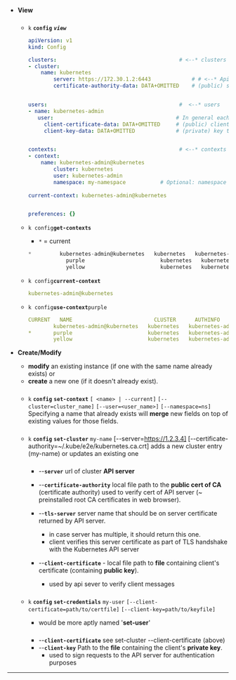 
- **View** 
    ###
    - `k` **`config`** ***`view`***

        ```yaml
       apiVersion: v1
       kind: Config

       clusters:                                       # <--* clusters
       - cluster:
            name: kubernetes
                server: https://172.30.1.2:6443             # # <--* Api Server 
                certificate-authority-data: DATA+OMITTED    # (public) server cert - used by client to authenticate server
 

       users:                                          #  <--* users
       - name: kubernetes-admin
           user:                                       # In general each user has their own cert, and private key
             client-certificate-data: DATA+OMITTED     # (public) client cert - used by server to authenticate user
             client-key-data: DATA+OMITTED             # (private) key to sign with, for user (of context)


       contexts:                                       # <--* contexts
       - context:
            name: kubernetes-admin@kubernetes    
                cluster: kubernetes
                user: kubernetes-admin
                namespace: my-namespace           # Optional: namespace name ("default" if unspecified)
            
       current-context: kubernetes-admin@kubernetes


       preferences: {}
        ```

    - `k config`**`get-contexts`**  
        - `*` = current

        ```js
        *         kubernetes-admin@kubernetes   kubernetes   kubernetes-admin   
                    purple                        kubernetes   kubernetes-admin   purple
                    yellow                        kubernetes   kubernetes-admin   yellow
        ```

    -  `k config`**`current-context`**
        ```yaml
        kubernetes-admin@kubernetes
        ```       
    -  `k config`**`use-context`**`purple`  
    
        ```yaml
        CURRENT   NAME                          CLUSTER      AUTHINFO           NAMESPACE
                kubernetes-admin@kubernetes   kubernetes   kubernetes-admin   
        *       purple                        kubernetes   kubernetes-admin   purple
                yellow                        kubernetes   kubernetes-admin   yellow 
        ```

- **Create/Modify** 
    - **modify** an existing instance (if one with the same name already exists) or
    - **create** a new one (if it doesn't already exist).

    ###
    - `k`  **`config`** **`set-context`** `[ <name> | --current]` `[--cluster=cluster_name]` `[--user=<user_name>]` `[--namespace=ns]`
    Specifying a name that already exists will **merge** new fields on top of existing values for those fields.
    
    ###
    - `k` **`config`** **`set-cluster`** `my-name` [--server=https://1.2.3.4] [--certificate-authority=~/.kube/e2e/kubernetes.ca.crt]
    adds a new cluster entry (my-name) or updates an existing one

        ###
        - --**`server`**        url of cluster **API server**
        - --**`certificate-authority`**  local file path to the **public cert of CA** (certificate authority) used to verify cert of API server (~ preinstalled root CA certificates in web browser).
        - --**`tls-server`**     server name that should be on server certificate returned by API server.
            -  in case server has multiple, it should return this one. 
            - client verifies this server certificate as part of TLS handshake with the Kubernetes API server 

        - --**`client-certificate`**   - local file path to **file** containing client's certificate (containing **public key**). 
            - used by api sever to verify client messages  



    ###
    - `k` **`config`** **`set-credentials`** `my-user` `[--client-certificate=path/to/certfile]` `[--client-key=path/to/keyfile]`
    
        - would be more aptly named '**set-user**'
        ###
  
        - --**`client-certificate`**  see set-cluster --client-certificate (above)
        - --**`client-key`**              Path to the **file** containing the client's **private key**. 
            - used to sign requests to the API server for authentication purposes



    
----



